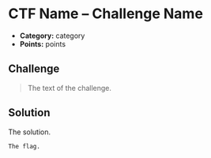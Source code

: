 # CTF Name – Challenge Name

- **Category:** category
- **Points:** points

## Challenge

> The text of
> the challenge.

## Solution

The solution.

```
The flag.
```
